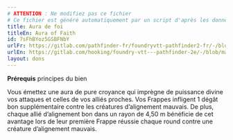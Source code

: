 ```yaml
---
# ATTENTION : Ne modifiez pas ce fichier
# Ce fichier est généré automatiquement par un script d'après les données du module Foundry VTT officiel et de sa traduction
title: Aura de foi
titleEn: Aura of Faith
id: 7sFhBYoz5GSBFNbY
urlFr: https://gitlab.com/pathfinder-fr/foundryvtt-pathfinder2-fr/-/blob/master/data/feats/7sFhBYoz5GSBFNbY.htm
urlEn: https://gitlab.com/hooking/foundry-vtt---pathfinder-2e/-/blob/master/packs/data/feats.db/aura-of-faith.json
layout: dons
---
```

**Prérequis** principes du bien

Vous émettez une aura de pure croyance qui imprègne de puissance divine vos attaques et celles de vos alliés proches. Vos Frappes infligent 1 dégât bon supplémentaire contre les créatures d’alignement mauvais. De plus, chaque allié d’alignement bon dans un rayon de 4,50 m bénéficie de cet avantage lors de leur première Frappe réussie chaque round contre une créature d’alignement mauvais.
